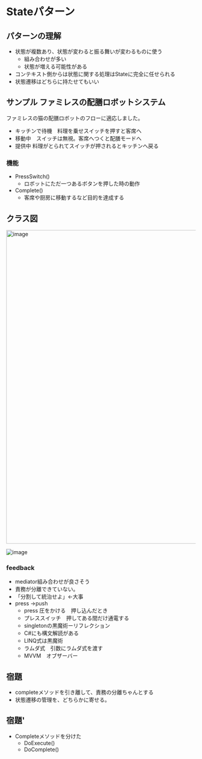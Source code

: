 # Stateパターン
## パターンの理解
- 状態が複数あり、状態が変わると振る舞いが変わるものに使う
	- 組み合わせが多い
	- 状態が増える可能性がある
- コンテキスト側からは状態に関する処理はStateに完全に任せられる
- 状態遷移はどちらに持たせてもいい

## サンプル ファミレスの配膳ロボットシステム
ファミレスの猫の配膳ロボットのフローに適応しました。
- キッチンで待機　料理を乗せスイッチを押すと客席へ
- 移動中　スイッチは無視。客席へつくと配膳モードへ
- 提供中 料理がとられてスイッチが押されるとキッチンへ戻る

### 機能
- PressSwitch()
  - ロボットにただ一つあるボタンを押した時の動作
- Complete()
  - 客席や厨房に移動するなど目的を達成する

## クラス図
<img width="833" alt="image" src="https://github.com/user-attachments/assets/dc5cb806-12f7-4e36-820e-6ef2164587c3" />

![image](https://github.com/user-attachments/assets/339c7d40-f038-487c-b7fc-cf6fdfe364ef)


### feedback
- mediator組み合わせが良さそう
- 責務が分離できていない。
- 「分割して統治せよ」←大事
- press →push
  - press 圧をかける　押し込んだとき
  - プレススイッチ　押してある間だけ通電する
  - singletonの黒魔術ーリフレクション
  - C#にも構文解読がある
  - LINQ式は黒魔術
  - ラムダ式　引数にラムダ式を渡す
  - MVVM　オブザーバー

## 宿題
- completeメソッドを引き離して、責務の分離ちゃんとする
- 状態遷移の管理を、どちらかに寄せる。

## 宿題'
- Completeメソッドを分けた
  - DoExecute()
  - DoComplete()

